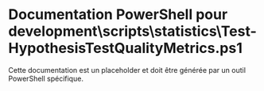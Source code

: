 # Documentation PowerShell pour development\scripts\statistics\Test-HypothesisTestQualityMetrics.ps1

Cette documentation est un placeholder et doit être générée par un outil PowerShell spécifique.
